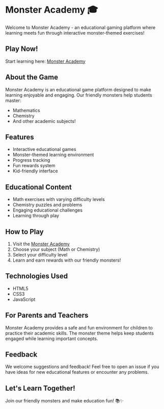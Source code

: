 # Monster Academy 🎓

Welcome to Monster Academy - an educational gaming platform where learning meets fun through interactive monster-themed exercises!

## Play Now! 
Start learning here: [Monster Academy](https://kiera1222.github.io/academy/)

## About the Game
Monster Academy is an educational game platform designed to make learning enjoyable and engaging. Our friendly monsters help students master:
- Mathematics
- Chemistry
- And other academic subjects!

## Features
- Interactive educational games
- Monster-themed learning environment
- Progress tracking
- Fun rewards system
- Kid-friendly interface

## Educational Content
- Math exercises with varying difficulty levels
- Chemistry puzzles and problems
- Engaging educational challenges
- Learning through play

## How to Play
1. Visit the [Monster Academy](https://kiera1222.github.io/academy/)
2. Choose your subject (Math or Chemistry)
3. Select your difficulty level
4. Learn and earn rewards with our friendly monsters!

## Technologies Used
- HTML5
- CSS3
- JavaScript

## For Parents and Teachers
Monster Academy provides a safe and fun environment for children to practice their academic skills. The monster theme helps keep students engaged while learning important concepts.

## Feedback
We welcome suggestions and feedback! Feel free to open an issue if you have ideas for new educational features or encounter any problems.

## Let's Learn Together! 
Join our friendly monsters and make education fun! 📚✨

